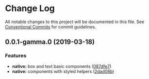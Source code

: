 # Change Log

All notable changes to this project will be documented in this file.
See [Conventional Commits](https://conventionalcommits.org) for commit guidelines.

## 0.0.1-gamma.0 (2019-03-18)


### Features

* **native:** box and text basic components ([087dfe7](https://github.com/brunobertolini/steroids/commit/087dfe7))
* **native:** components with styled helpers ([2dad08b](https://github.com/brunobertolini/steroids/commit/2dad08b))
